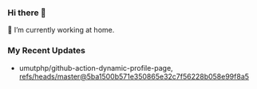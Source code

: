 ### Hi there 👋
🔭 I’m currently working at home.

### My Recent Updates
<!-- START gadpp -->
- umutphp/github-action-dynamic-profile-page, [refs/heads/master@5ba1500b571e350865e32c7f56228b058e99f8a5](https://github.com/umutphp/github-action-dynamic-profile-page/commit/5ba1500b571e350865e32c7f56228b058e99f8a5)

